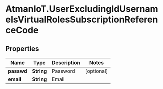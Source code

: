 # AtmanIoT.UserExcludingIdUsernameIsVirtualRolesSubscriptionReferenceCode

## Properties

Name | Type | Description | Notes
------------ | ------------- | ------------- | -------------
**passwd** | **String** | Password | [optional] 
**email** | **String** | Email | 


